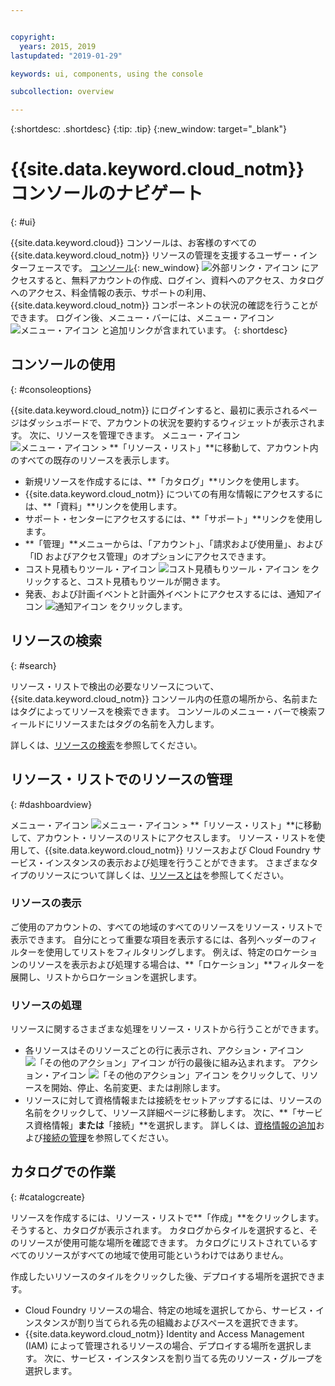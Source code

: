 ```yaml
---


copyright:
  years: 2015, 2019
lastupdated: "2019-01-29"

keywords: ui, components, using the console

subcollection: overview

---
```


{:shortdesc: .shortdesc}
{:tip: .tip}
{:new_window: target="_blank"}

# {{site.data.keyword.cloud_notm}} コンソールのナビゲート 
{: #ui}

{{site.data.keyword.cloud}} コンソールは、お客様のすべての {{site.data.keyword.cloud_notm}} リソースの管理を支援するユーザー・インターフェースです。 [コンソール](https://cloud.ibm.com){: new_window} ![外部リンク・アイコン](../icons/launch-glyph.svg "外部リンク・アイコン") にアクセスすると、無料アカウントの作成、ログイン、資料へのアクセス、カタログへのアクセス、料金情報の表示、サポートの利用、{{site.data.keyword.cloud_notm}} コンポーネントの状況の確認を行うことができます。 ログイン後、メニュー・バーには、メニュー・アイコン ![メニュー・アイコン ](../icons/icon_hamburger.svg) と追加リンクが含まれています。
{: shortdesc}


## コンソールの使用
{: #consoleoptions}

{{site.data.keyword.cloud_notm}} にログインすると、最初に表示されるページはダッシュボードで、アカウントの状況を要約するウィジェットが表示されます。 次に、リソースを管理できます。 メニュー・アイコン ![メニュー・アイコン](../icons/icon_hamburger.svg) &gt; **「リソース・リスト」**に移動して、アカウント内のすべての既存のリソースを表示します。

  * 新規リソースを作成するには、**「カタログ」**リンクを使用します。
  * {{site.data.keyword.cloud_notm}} についての有用な情報にアクセスするには、**「資料」**リンクを使用します。
  * サポート・センターにアクセスするには、**「サポート」**リンクを使用します。  
  * **「管理」**メニューからは、「アカウント」、「請求および使用量」、および「ID およびアクセス管理」のオプションにアクセスできます。
  * コスト見積もりツール・アイコン ![コスト見積もりツール・アイコン](../icons/Estimator.svg) をクリックすると、コスト見積もりツールが開きます。
  * 発表、および計画イベントと計画外イベントにアクセスするには、通知アイコン ![通知アイコン ](../icons/Notification.svg) をクリックします。

## リソースの検索
{: #search}

リソース・リストで検出の必要なリソースについて、{{site.data.keyword.cloud_notm}} コンソール内の任意の場所から、名前またはタグによってリソースを検索できます。 コンソールのメニュー・バーで検索フィールドにリソースまたはタグの名前を入力します。

詳しくは、[リソースの検索](/docs/resources?topic=resources-searching-for-resources)を参照してください。 

## リソース・リストでのリソースの管理
{: #dashboardview}

メニュー・アイコン ![メニュー・アイコン](../icons/icon_hamburger.svg) &gt; **「リソース・リスト」**に移動して、アカウント・リソースのリストにアクセスします。 リソース・リストを使用して、{{site.data.keyword.cloud_notm}} リソースおよび Cloud Foundry サービス・インスタンスの表示および処理を行うことができます。 さまざまなタイプのリソースについて詳しくは、[リソースとは](/docs/resources?topic=resources-resource)を参照してください。

### リソースの表示
ご使用のアカウントの、すべての地域のすべてのリソースをリソース・リストで表示できます。 自分にとって重要な項目を表示するには、各列ヘッダーのフィルターを使用してリストをフィルタリングします。 例えば、特定のロケーションのリソースを表示および処理する場合は、**「ロケーション」**フィルターを展開し、リストからロケーションを選択します。

### リソースの処理
リソースに関するさまざまな処理をリソース・リストから行うことができます。

  * 各リソースはそのリソースごとの行に表示され、アクション・アイコン ![「その他のアクション」アイコン](../icons/action-menu-icon.svg) が行の最後に組み込まれます。 アクション・アイコン ![「その他のアクション」アイコン](../icons/action-menu-icon.svg) をクリックして、リソースを開始、停止、名前変更、または削除します。
  * リソースに対して資格情報または接続をセットアップするには、リソースの名前をクリックして、リソース詳細ページに移動します。 次に、**「サービス資格情報」**または**「接続」**を選択します。 詳しくは、[資格情報の追加](/docs/resources?topic=resources-service_credentials)および[接続の管理](/docs/resources?topic=resources-connect_app)を参照してください。


## カタログでの作業
{: #catalogcreate}

リソースを作成するには、リソース・リストで**「作成」**をクリックします。 そうすると、カタログが表示されます。 カタログからタイルを選択すると、そのリソースが使用可能な場所を確認できます。 カタログにリストされているすべてのリソースがすべての地域で使用可能というわけではありません。

作成したいリソースのタイルをクリックした後、デプロイする場所を選択できます。

  * Cloud Foundry リソースの場合、特定の地域を選択してから、サービス・インスタンスが割り当てられる先の組織およびスペースを選択できます。
  * {{site.data.keyword.cloud_notm}} Identity and Access Management (IAM) によって管理されるリソースの場合、デプロイする場所を選択します。 次に、サービス・インスタンスを割り当てる先のリソース・グループを選択します。
